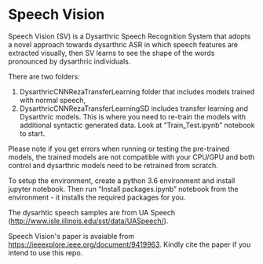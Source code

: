 # Speech Vision
Speech Vision (SV) is  a Dysarthric Speech Recognition System  that adopts a novel approach towards dysarthric ASR in which speech features are extracted visually, then SV learns to  see the shape of the words pronounced by dysarthric individuals.

There are two folders:

1.	DysarthricCNNRezaTransferLearning folder that includes models trained with normal speech,
2.	DysarthricCNNRezaTransferLearningSD includes transfer learning and Dysarthric models. This is where you need to re-train the models with additional syntactic generated data. Look at “Train_Test.ipynb” notebook to start.

Please note if you get errors when running or testing the pre-trained models, the trained models are not compatible with your CPU/GPU and both control and dysarthric models need to be retrained from scratch. 

To setup the environment, create a python 3.6 environment and install jupyter notebook. Then run “Install packages.ipynb” notebook from the environment - it installs the required packages for you.

The dysarhtic speech samples are from UA Speech (http://www.isle.illinois.edu/sst/data/UASpeech/).

Speech Vision's paper is avaiable from https://ieeexplore.ieee.org/document/9419963. Kindly cite the paper if you intend to use this repo.
